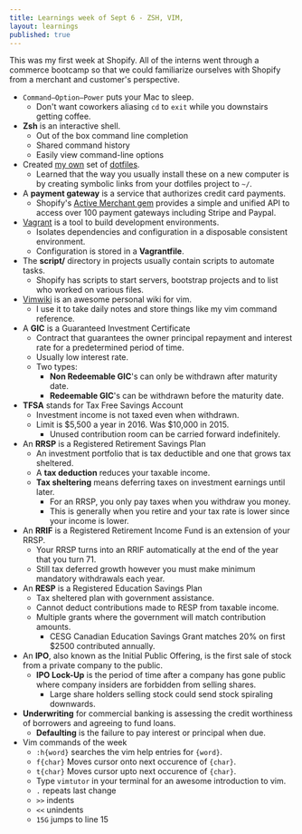 ```yaml
---
title: Learnings week of Sept 6 - ZSH, VIM,
layout: learnings
published: true
---
```

This was my first week at Shopify. All of the interns went through a commerce bootcamp so that we could familiarize ourselves with Shopify from a merchant and customer's perspective.

* `Command–Option–Power` puts your Mac to sleep.
  * Don't want coworkers aliasing `cd` to `exit` while you downstairs getting coffee.
* **Zsh** is an interactive shell.
  * Out of the box command line completion
  * Shared command history
  * Easily view command-line options
* Created [my own](https://github.com/Nosajool/dotfiles) set of [dotfiles](https://dotfiles.github.io/).
  * Learned that the way you usually install these on a new computer is by creating symbolic links from your dotfiles project to `~/`.
* A **payment gateway** is a service that authorizes credit card payments.
  * Shopify's [Active Merchant gem](https://github.com/activemerchant/active_merchant) provides a simple and unified API to access over 100 payment gateways including Stripe and Paypal.
* [Vagrant](https://www.vagrantup.com/) is a tool to build development environments.
  * Isolates dependencies and configuration in a disposable consistent environment.
  * Configuration is stored in a **Vagrantfile**.
* The **script/** directory in projects usually contain scripts to automate tasks.
  * Shopify has scripts to start servers, bootstrap projects and to list who worked on various files.
* [Vimwiki](https://github.com/vimwiki/vimwiki) is an awesome personal wiki for vim.
  * I use it to take daily notes and store things like my vim command reference.
* A **GIC** is a Guaranteed Investment Certificate
  * Contract that guarantees the owner principal repayment and interest rate for a predetermined period of time.
  * Usually low interest rate.
  * Two types:
    * **Non Redeemable GIC**'s can only be withdrawn after maturity date.
    * **Redeemable GIC**'s can be withdrawn before the maturity date.
* **TFSA** stands for Tax Free Savings Account
  * Investment income is not taxed even when withdrawn.
  * Limit is $5,500 a year in 2016. Was $10,000 in 2015.
    * Unused contribution room can be carried forward indefinitely.
* An **RRSP** is a Registered Retirement Savings Plan
  * An investment portfolio that is tax deductible and one that grows tax sheltered.
  * A **tax deduction** reduces your taxable income.
  * **Tax sheltering** means deferring taxes on investment earnings until later.
    * For an RRSP, you only pay taxes when you withdraw you money.
    * This is generally when you retire and your tax rate is lower since your income is lower.
* An **RRIF** is a Registered Retirement Income Fund is an extension of your RRSP.
  * Your RRSP turns into an RRIF automatically at the end of the year that you turn 71.
  * Still tax deferred growth however you must make minimum mandatory withdrawals each year.
* An **RESP** is a Registered Education Savings Plan
  * Tax sheltered plan with government assistance.
  * Cannot deduct contributions made to RESP from taxable income.
  * Multiple grants where the government will match contribution amounts.
    * CESG Canadian Education Savings Grant matches 20% on first $2500 contributed annually.
* An **IPO**, also known as the Initial Public Offering, is the first sale of stock from a private company to the public.
  * **IPO Lock-Up** is the period of time after a company has gone public where company insiders are forbidden from selling shares.
    * Large share holders selling stock could send stock spiraling downwards.
* **Underwriting** for commercial banking is assessing the credit worthiness of borrowers and agreeing to fund loans.
  * **Defaulting** is the failure to pay interest or principal when due.
* Vim commands of the week
  * `:h{word}` searches the vim help entries for `{word}`.
  * `f{char}` Moves cursor onto next occurence of `{char}`.
  * `t{char}` Moves cursor upto next occurence of `{char}`.
  * Type `vimtutor` in your terminal for an awesome introduction to vim.
  * `.` repeats last change
  * `>>` indents
  * `<<` unindents
  * `15G` jumps to line 15

